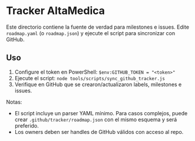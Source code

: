 # Tracker AltaMedica

Este directorio contiene la fuente de verdad para milestones e issues. Edite `roadmap.yaml` (o `roadmap.json`) y ejecute el script para sincronizar con GitHub.

## Uso
1. Configure el token en PowerShell:
   `$env:GITHUB_TOKEN = "<token>"`
2. Ejecute el script:
   `node tools/scripts/sync_github_tracker.js`
3. Verifique en GitHub que se crearon/actualizaron labels, milestones e issues.

Notas:
- El script incluye un parser YAML mínimo. Para casos complejos, puede crear `.github/tracker/roadmap.json` con el mismo esquema y será preferido.
- Los owners deben ser handles de GitHub válidos con acceso al repo.
